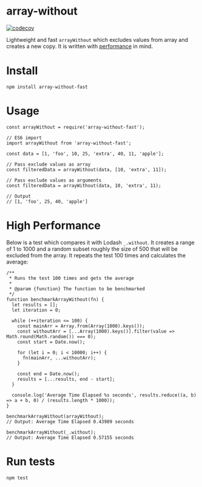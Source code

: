 # array-without
[![codecov](https://codecov.io/gh/ardeshireshghi/array-without/branch/master/graph/badge.svg)](https://codecov.io/gh/ardeshireshghi/array-without)

Lightweight and fast `arrayWithout` which excludes values from array and creates a new copy. It is written with [performance](#high-performance) in mind.

# Install
`npm install array-without-fast`

# Usage
```
const arrayWithout = require('array-without-fast');

// ES6 import
import arrayWithout from 'array-without-fast';

const data = [1, 'foo', 10, 25, 'extra', 40, 11, 'apple'];

// Pass exclude values as array
const filteredData = arrayWithout(data, [10, 'extra', 11]);

// Pass exclude values as arguments
const filteredData = arrayWithout(data, 10, 'extra', 11);

// Output
// [1, 'foo', 25, 40, 'apple']
```
# High Performance

Below is a test which compares it with Lodash `_.without`. It creates a range of 1 to 1000 and a random subset roughly the size of 500 that will be excluded from the array. It repeats the test 100 times and calculates the average:

```
/**
 * Runs the test 100 times and gets the average
 *
 * @param {function} The function to be benchmarked
 */
function benchmarkArrayWithout(fn) {
  let results = [];
  let iteration = 0;

  while (++iteration <= 100) {
    const mainArr = Array.from(Array(1000).keys());
    const withoutArr = [...Array(1000).keys()].filter(value => Math.round(Math.random()) === 0);
    const start = Date.now();

    for (let i = 0; i < 10000; i++) {
      fn(mainArr, ...withoutArr);
    }

    const end = Date.now();
    results = [...results, end - start];
  }

  console.log('Average Time Elapsed %s seconds', results.reduce((a, b) => a + b, 0) / (results.length * 1000));
}

benchmarkArrayWithout(arrayWithout);
// Output: Average Time Elapsed 0.43989 seconds

benchmarkArrayWithout(_.without);
// Output: Average Time Elapsed 0.57155 seconds
```

# Run tests

`npm test`
